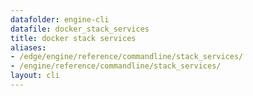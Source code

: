 ```yaml
---
datafolder: engine-cli
datafile: docker_stack_services
title: docker stack services
aliases:
- /edge/engine/reference/commandline/stack_services/
- /engine/reference/commandline/stack_services/
layout: cli
---
```


<!--
This page is automatically generated from Docker's source code. If you want to
suggest a change to the text that appears here, open a ticket or pull request
in the source repository on GitHub:

https://github.com/docker/cli
-->
